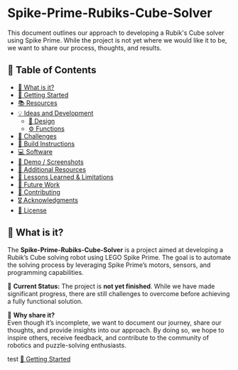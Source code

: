 # Spike-Prime-Rubiks-Cube-Solver
This document outlines our approach to developing a Rubik's Cube solver using Spike Prime. While the project is not yet where we would like it to be, we want to share our process, thoughts, and results.
## 📌 Table of Contents  
- [📖 What is it?](#what-is-it)  
- [🚀 Getting Started](#getting-started)  
- [📚 Resources](#resources)  
- [💡 Ideas and Development](#ideas-and-development)  
  - [🎨 Design](#design)  
  - [⚙️ Functions](#functions)  
- [🚧 Challenges](#challenges)  
- [🔨 Build Instructions](#build-instructions)  
- [💻 Software](#software)  
- [📸 Demo / Screenshots](#demo--screenshots)  
- [📂 Additional Resources](#additional-resources)  
- [📝 Lessons Learned & Limitations](#lessons-learned--limitations)  
- [🔮 Future Work](#future-work)  
- [🤝 Contributing](#contributing)  
- [🎖 Acknowledgments](#acknowledgments)  
- [📜 License](#license)  

## 📖 What is it?

The **Spike-Prime-Rubiks-Cube-Solver** is a project aimed at developing a Rubik’s Cube solving robot using LEGO Spike Prime. The goal is to automate the solving process by leveraging Spike Prime’s motors, sensors, and programming capabilities.

🔹 **Current Status:** The project is **not yet finished**. While we have made significant progress, there are still challenges to overcome before achieving a fully functional solution.  

🔹 **Why share it?**  
Even though it’s incomplete, we want to document our journey, share our thoughts, and provide insights into our approach. By doing so, we hope to inspire others, receive feedback, and contribute to the community of robotics and puzzle-solving enthusiasts.































test
[🚀 Getting Started](#-getting-started) 
